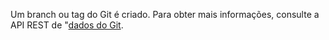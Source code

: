 Um branch ou tag do Git é criado. Para obter mais informações, consulte a API REST de "[dados do Git](/v3/git/).
